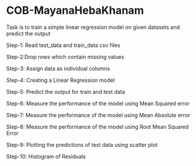 # COB-MayanaHebaKhanam
Task is to train a simple linear regression model on given datasets and predict the output

Step-1: Read test_data and train_data csv files

Step-2:Drop rows which contain missing values

Step-3: Assign data as individual columns

Step-4: Creating a Linear Regression model

Step-5: Predict the output for train and test data

Step-6: Measure the performance of the model using Mean Squared error

Step-7: Measure the performance of the model using Mean Absolute error

Step-8: Measure the performance of the model using Root Mean Squared Error

Step-9: Plotting the predictions of test data using scatter plot

Step-10: Histogram of Residuals
